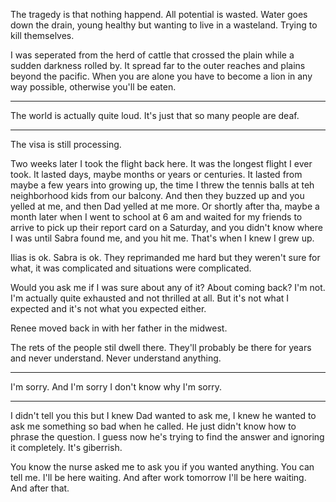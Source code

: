  The tragedy is that nothing happend. All potential is wasted. Water goes down the drain, young healthy but wanting to live in a wasteland. Trying to kill themselves.







I was seperated from the herd of cattle that crossed the plain while a sudden darkness rolled by. It spread far to the outer reaches and plains beyond the pacific. When you are alone you have to become a lion in any way possible, otherwise you'll be eaten.


------------

The world is actually quite loud. It's just that so many people are deaf.































-----------------




The visa is still processing.







Two weeks later I took the flight back here. It was the longest flight I ever took. It lasted days, maybe months or years or centuries. It lasted from maybe a few years into growing up, the time I threw the tennis balls at teh neighborhood kids from our balcony. And then they buzzed up and you yelled at me, and then Dad yelled at me more. Or shortly after tha, maybe a month later when I went to school at 6 am and waited for my friends to arrive to pick up their report card on a Saturday, and you didn't know where I was until Sabra found me, and you hit me. That's when I knew I grew up.


Ilias is ok. Sabra is ok. They reprimanded me hard but they weren't sure for what, it was complicated and situations were complicated.

Would you ask me if I was sure about any of it? About coming back? I'm not. I'm actually quite exhausted and not thrilled at all. But it's not what I expected and it's not what you expected either.

Renee moved back in with her father in the midwest.

The rets of the people stil dwell there. They'll probably be there for years and never understand. Never understand anything.










-----------------

I'm sorry. And I'm sorry I don't know why I'm sorry.

-----------------







I didn't tell you this but I knew Dad wanted to ask me, I knew he wanted to ask me something so bad when he called. He just didn't know how to phrase the question. I guess now he's trying to find the answer and ignoring it completely. It's giberrish.

You know the nurse asked me to ask you if you wanted anything. You can tell me. I'll be here waiting. And after work tomorrow I'll be here waiting. And after that.